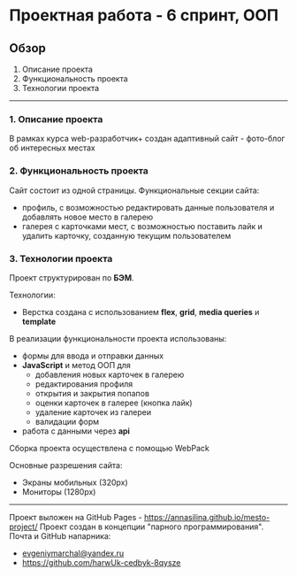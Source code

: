 # Проектная работа - 6 спринт, ООП

## Обзор
1. Описание проекта
2. Функциональность проекта
3. Технологии проекта

_____

### 1. Описание проекта

В рамках курса web-разработчик+ создан адаптивный сайт - фото-блог об интересных местах

### 2. Функциональность проекта
Сайт состоит из одной страницы. Функциональные секции сайта:
- профиль, с возможностью редактировать данные пользователя и добавлять новое место в галерею
- галерея с карточками мест, с возможностью поставить лайк и удалить карточку, созданную текущим пользователем

### 3. Технологии проекта
Проект структурирован по **БЭМ**.

Технологии:
- Верстка создана с использованием **flex**, **grid**, **media queries** и **template**

В реализации функциональности проекта использованы:
- формы для ввода и отправки данных
- **JavaScript** и метод ООП для
  - добавления новых карточек в галерею
  - редактирования профиля
  - открытия и закрытия попапов
  - оценки карточек в галерее (кнопка лайк)
  - удаление карточек из галереи
  - валидации форм
- работа с данными через **api** 

Сборка проекта осуществлена с помощью WebPack

Основные разрешения сайта:
- Экраны мобильных (320px)
- Мониторы (1280px)
----
Проект выложен на GitHub Pages - https://annasilina.github.io/mesto-project/
Проект создан в концепции "парного программирования".
Почта и GitHub напарника: 
- evgeniymarchal@yandex.ru
- https://github.com/harwUk-cedbyk-8qysze
